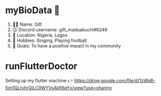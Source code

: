 # myBioData 📔
<ol>
  <li>🙎‍♀️ Name: Gift</li>
  <li>😉 Discord username: gift_maduabuchi#6249</li>
  <li>📍 Location: Nigeria, Lagos</li>
  <li>💃 Hobbies: Singing, Playing football</li>
  <li>🎯 Goals: To have a positive impact in my community</li>
</ol>

# runFlutterDoctor
Setting up my flutter machine 👉 https://drive.google.com/file/d/1zWpB-5jm1QLtvhrQjLC9WYVsAkfl6eYx/view?usp=sharing

